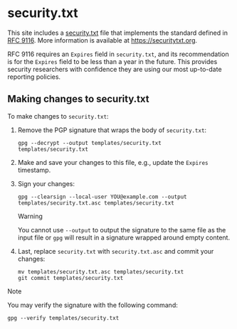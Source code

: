 # security.txt

This site includes a [security.txt](https://ben.ramsey.dev/.well-known/security.txt)
file that implements the standard defined in [RFC 9116](https://www.rfc-editor.org/rfc/rfc9116).
More information is available at <https://securitytxt.org>.

RFC 9116 requires an `Expires` field in `security.txt`, and its recommendation
is for the `Expires` field to be less than a year in the future. This provides
security researchers with confidence they are using our most up-to-date reporting
policies.

## Making changes to security.txt

To make changes to `security.txt`:

1. Remove the PGP signature that wraps the body of `security.txt`:

   ```shell
   gpg --decrypt --output templates/security.txt templates/security.txt
   ````

2. Make and save your changes to this file, e.g., update the `Expires` timestamp.

3. Sign your changes:

   ```shell
   gpg --clearsign --local-user YOU@example.com --output templates/security.txt.asc templates/security.txt
   ```

   > [!WARNING]
   > You cannot use `--output` to output the signature to the same file as the
   > input file or `gpg` will result in a signature wrapped around empty content.

4. Last, replace `security.txt` with `security.txt.asc` and commit your changes:

   ```shell
   mv templates/security.txt.asc templates/security.txt
   git commit templates/security.txt
   ```

> [!NOTE]
> You may verify the signature with the following command:
>
> ```shell
> gpg --verify templates/security.txt
> ```
